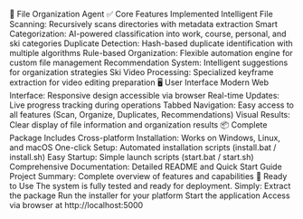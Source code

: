 🎉 File Organization Agent ✅ Core Features Implemented
Intelligent File Scanning: Recursively scans directories with metadata extraction
Smart Categorization: AI-powered classification into work, course, personal, and ski categories
Duplicate Detection: Hash-based duplicate identification with multiple algorithms
Rule-based Organization: Flexible automation engine for custom file management
Recommendation System: Intelligent suggestions for organization strategies
Ski Video Processing: Specialized keyframe extraction for video editing preparation
🖥️ User Interface
Modern Web Interface: Responsive design accessible via browser
Real-time Updates: Live progress tracking during operations
Tabbed Navigation: Easy access to all features (Scan, Organize, Duplicates, Recommendations)
Visual Results: Clear display of file information and organization results
📦 Complete Package Includes
Cross-platform Installation: Works on Windows, Linux, and macOS
One-click Setup: Automated installation scripts (install.bat / install.sh)
Easy Startup: Simple launch scripts (start.bat / start.sh)
Comprehensive Documentation: Detailed README and Quick Start Guide
Project Summary: Complete overview of features and capabilities
🚀 Ready to Use
The system is fully tested and ready for deployment. Simply:
Extract the package
Run the installer for your platform
Start the application
Access via browser at http://localhost:5000

